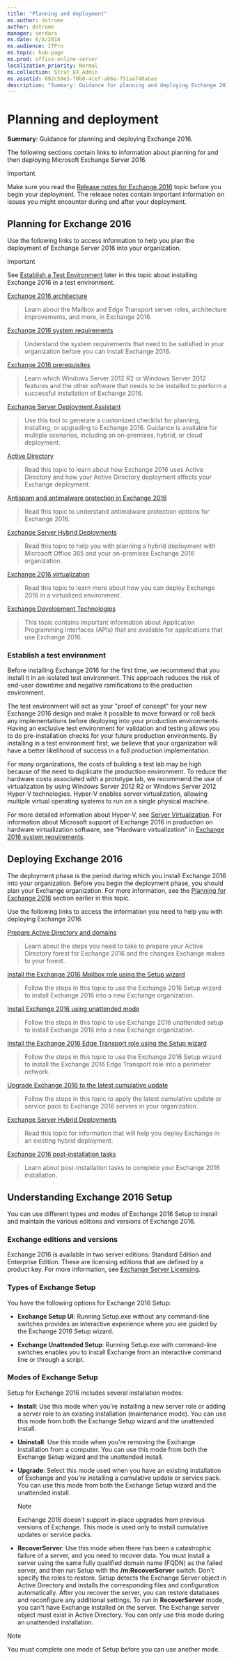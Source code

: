 ```yaml
---
title: "Planning and deployment"
ms.author: dstrome
author: dstrome
manager: serdars
ms.date: 6/8/2018
ms.audience: ITPro
ms.topic: hub-page
ms.prod: office-online-server
localization_priority: Normal
ms.collection: Strat_EX_Admin
ms.assetid: 692c59e3-f0b0-4cef-a66e-751aa740abae
description: "Summary: Guidance for planning and deploying Exchange 2016."
---
```


# Planning and deployment

 **Summary**: Guidance for planning and deploying Exchange 2016.
  
The following sections contain links to information about planning for and then deploying Microsoft Exchange Server 2016.
  
> [!IMPORTANT]
> Make sure you read the [Release notes for Exchange 2016](../release-notes.md) topic before you begin your deployment. The release notes contain important information on issues you might encounter during and after your deployment. 
  
## Planning for Exchange 2016
<a name="Planning"> </a>

 Use the following links to access information to help you plan the deployment of Exchange Server 2016 into your organization. 
  
> [!IMPORTANT]
> See [Establish a Test Environment](#test.md) later in this topic about installing Exchange 2016 in a test environment. 
  
[Exchange 2016 architecture](../architecture/architecture.md)
  
> Learn about the Mailbox and Edge Transport server roles, architecture improvements, and more, in Exchange 2016.
    
[Exchange 2016 system requirements](system-requirements.md)
  
> Understand the system requirements that need to be satisfied in your organization before you can install Exchange 2016.
    
[Exchange 2016 prerequisites](prerequisites.md)
  
> Learn which Windows Server 2012 R2 or Windows Server 2012 features and the other software that needs to be installed to perform a successful installation of Exchange 2016.
    
[Exchange Server Deployment Assistant](https://go.microsoft.com/fwlink/p/?LinkId=626978)
  
> Use this tool to generate a customized checklist for planning, installing, or upgrading to Exchange 2016. Guidance is available for multiple scenarios, including an on-premises, hybrid, or cloud deployment.
    
[Active Directory](active-directory/active-directory.md)
  
> Read this topic to learn about how Exchange 2016 uses Active Directory and how your Active Directory deployment affects your Exchange deployment.
    
[Antispam and antimalware protection in Exchange 2016](../antispam-and-antimalware/antispam-and-antimalware.md)
  
> Read this topic to understand antimalware protection options for Exchange 2016.
    
[Exchange Server Hybrid Deployments](http://technet.microsoft.com/library/59e32000-4fcf-417f-a491-f1d8f9aeef9b.aspx)
  
> Read this topic to help you with planning a hybrid deployment with Microsoft Office 365 and your on-premises Exchange 2016 organization.
    
[Exchange 2016 virtualization](virtualization.md)
  
> Read this topic to learn more about how you can deploy Exchange 2016 in a virtualized environment.
    
[Exchange Development Technologies](https://go.microsoft.com/fwlink/p/?LinkId=268448)
  
> This topic contains important information about Application Programming Interfaces (APIs) that are available for applications that use Exchange 2016.
    
### Establish a test environment
<a name="Test"> </a>

Before installing Exchange 2016 for the first time, we recommend that you install it in an isolated test environment. This approach reduces the risk of end-user downtime and negative ramifications to the production environment. 
  
The test environment will act as your "proof of concept" for your new Exchange 2016 design and make it possible to move forward or roll back any implementations before deploying into your production environments. Having an exclusive test environment for validation and testing allows you to do pre-installation checks for your future production environments. By installing in a test environment first, we believe that your organization will have a better likelihood of success in a full production implementation. 
  
For many organizations, the costs of building a test lab may be high because of the need to duplicate the production environment. To reduce the hardware costs associated with a prototype lab, we recommend the use of virtualization by using Windows Server 2012 R2 or Windows Server 2012 Hyper-V technologies. Hyper-V enables server virtualization, allowing multiple virtual operating systems to run on a single physical machine.
  
For more detailed information about Hyper-V, see [Server Virtualization](https://go.microsoft.com/fwlink/p/?LinkId=117704). For information about Microsoft support of Exchange 2016 in production on hardware virtualization software, see "Hardware virtualization" in [Exchange 2016 system requirements](system-requirements.md).
  
## Deploying Exchange 2016
<a name="Deployment"> </a>

The deployment phase is the period during which you install Exchange 2016 into your organization. Before you begin the deployment phase, you should plan your Exchange organization. For more information, see the [Planning for Exchange 2016](#Planning.md) section earlier in this topic. 
  
Use the following links to access the information you need to help you with deploying Exchange 2016.
  
[Prepare Active Directory and domains](prepare-ad-and-domains.md)
  
> Learn about the steps you need to take to prepare your Active Directory forest for Exchange 2016 and the changes Exchange makes to your forest.
    
[Install the Exchange 2016 Mailbox role using the Setup wizard](deploy-new-installations/install-mailbox-role.md)
  
> Follow the steps in this topic to use the Exchange 2016 Setup wizard to install Exchange 2016 into a new Exchange organization.
    
[Install Exchange 2016 using unattended mode](deploy-new-installations/unattended-installs.md)
  
> Follow the steps in this topic to use Exchange 2016 unattended setup to install Exchange 2016 into a new Exchange organization.
    
[Install the Exchange 2016 Edge Transport role using the Setup wizard](deploy-new-installations/install-edge-transport-role.md)
  
> Follow the steps in this topic to use the Exchange 2016 Setup wizard to install the Exchange 2016 Edge Transport role into a perimeter network.
    
[Upgrade Exchange 2016 to the latest cumulative update](install-cumulative-updates.md)
  
> Follow the steps in this topic to apply the latest cumulative update or service pack to Exchange 2016 servers in your organization.
    
[Exchange Server Hybrid Deployments](http://technet.microsoft.com/library/cbbe558d-1ae2-49ed-bd97-2013349fef35.aspx)
  
> Read this topic for information that will help you deploy Exchange in an existing hybrid deployment.
    
[Exchange 2016 post-installation tasks](post-installation-tasks/post-installation-tasks.md)
  
> Learn about post-installation tasks to complete your Exchange 2016 installation.
    
## Understanding Exchange 2016 Setup
<a name="Understand"> </a>

You can use different types and modes of Exchange 2016 Setup to install and maintain the various editions and versions of Exchange 2016.
  
### Exchange editions and versions

Exchange 2016 is available in two server editions: Standard Edition and Enterprise Edition. These are licensing editions that are defined by a product key. For more information, see [Exchange Server Licensing](https://go.microsoft.com/fwlink/p/?linkid=237292).
  
### Types of Exchange Setup

You have the following options for Exchange 2016 Setup:
  
- **Exchange Setup UI**: Running Setup.exe without any command-line switches provides an interactive experience where you are guided by the Exchange 2016 Setup wizard.
    
- **Exchange Unattended Setup**: Running Setup.exe with command-line switches enables you to install Exchange from an interactive command line or through a script.
    
### Modes of Exchange Setup
<a name="Modes"> </a>

Setup for Exchange 2016 includes several installation modes:
  
- **Install**: Use this mode when you're installing a new server role or adding a server role to an existing installation (maintenance mode). You can use this mode from both the Exchange Setup wizard and the unattended install.
    
- **Uninstall**: Use this mode when you're removing the Exchange installation from a computer. You can use this mode from both the Exchange Setup wizard and the unattended install.
    
- **Upgrade**: Select this mode used when you have an existing installation of Exchange and you're installing a cumulative update or service pack. You can use this mode from both the Exchange Setup wizard and the unattended install.
    
    > [!NOTE]
    > Exchange 2016 doesn't support in-place upgrades from previous versions of Exchange. This mode is used only to install cumulative updates or service packs. 
  
- **RecoverServer**: Use this mode when there has been a catastrophic failure of a server, and you need to recover data. You must install a server using the same fully qualified domain name (FQDN) as the failed server, and then run Setup with the **/m:RecoverServer** switch. Don't specify the roles to restore. Setup detects the Exchange Server object in Active Directory and installs the corresponding files and configuration automatically. After you recover the server, you can restore databases and reconfigure any additional settings. To run in **RecoverServer** mode, you can't have Exchange installed on the server. The Exchange server object must exist in Active Directory. You can only use this mode during an unattended installation. 
    
> [!NOTE]
> You must complete one mode of Setup before you can use another mode. 
  

